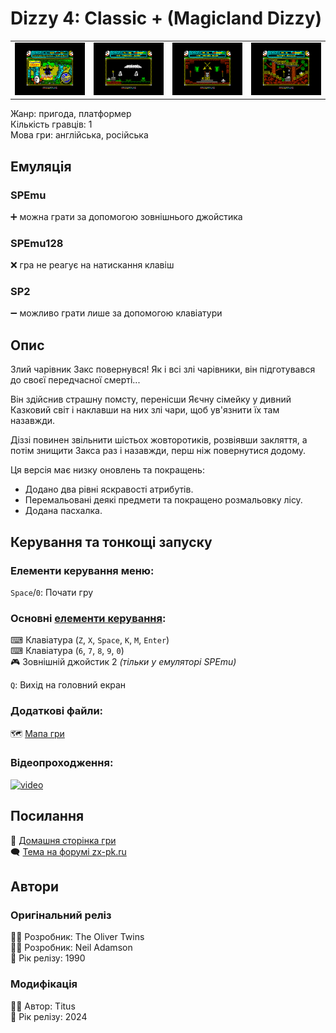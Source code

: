# Dizzy 4: Classic + (Magicland Dizzy)

| | | | |
| --- | --- | --- | --- |
|![screen1](screenshots/scrn_dizzy4-cls_01.png)|![screen2](screenshots/scrn_dizzy4-cls_02.png)|![screen3](screenshots/scrn_dizzy4-cls_03.png)|![screen4](screenshots/scrn_dizzy4-cls_04.png)|

Жанр: пригода, платформер  
Кількість гравців: 1  
Мова гри: англійська, російська  

## Емуляція
### SPEmu
➕ можна грати за допомогою зовнішнього джойстика  

### SPEmu128
❌ гра не реагує на натискання клавіш  

### SP2
➖ можливо грати лише за допомогою клавіатури  

## Опис
Злий чарівник Закс повернувся!
Як і всі злі чарівники, він підготувався до своєї передчасної смерті...

Він здійснив страшну помсту, перенісши Яєчну сімейку у дивний Казковий світ і наклавши на них злі чари, щоб ув'язнити їх там назавжди.

Діззі повинен звільнити шістьох жовторотиків, розвіявши закляття, а потім знищити Закса раз і назавжди, перш ніж повернутися додому.

Ця версія має низку оновлень та покращень:

* Додано два рівні яскравості атрибутів.
* Перемальовані деякі предмети та покращено розмальовку лісу.
* Додана пасхалка.

## Керування та тонкощі запуску
### Елементи керування меню:

`Space`/`0`: Почати гру  


### Основні [елементи керування](../controllers.md):
⌨ Клавіатура (`Z`, `X`, `Space`, `K`, `M`, `Enter`)  
⌨ Клавіатура (`6`, `7`, `8`, `9`, `0`)  
🎮 Зовнішній джойстик 2 *(тільки у емуляторі SPEmu)*  

`Q`: Вихід на головний екран  

### Додаткові файли:
🗺 [Мапа гри](https://yolkfolk.com/media/images/maps/MagiclandDizzy_2024ClassicEdition_Spectrum.png)

### Відеопроходження:
[![video](https://img.youtube.com/vi/GqafPQDuCLg/0.jpg)](https://www.youtube.com/watch?v=GqafPQDuCLg)

## Посилання

🏡 [Домашня сторінка гри](https://yolkfolk.com/games/magicland-dizzy-2024-classic-edition/)  
🗨 [Тема на форумі zx-pk.ru](https://zx-pk.ru/threads/35721-dizzy-4-48-128k-classic-edition-2024.html)  

## Автори
### Оригінальний реліз
👨‍💻 Розробник: The Oliver Twins  
👨‍💻 Розробник: Neil Adamson  
📅 Рік релізу: 1990  

### Модифікація
👨‍💻 Автор: Titus  
📅 Рік релізу: 2024  
